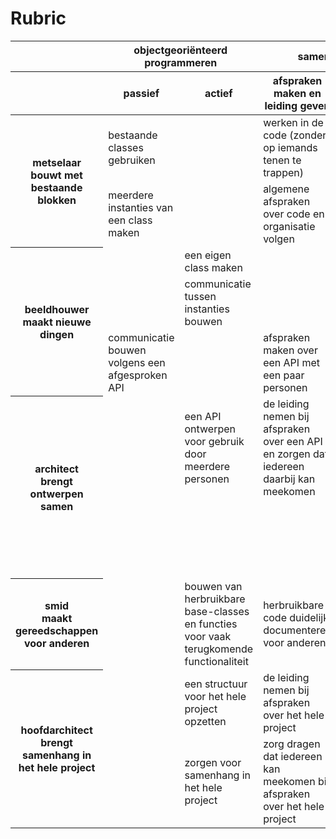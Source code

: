 # Rubric

<table class="rubric" style="width: 100%">
<thead>
<tr>
    <th width="20%"></th>
    <th colspan="2" style="text-align: center">objectgeoriënteerd programmeren</th>
    <th colspan="2" style="text-align: center">samen programmeren</th>
</tr>
<tr>
    <th></th>
    <th width="20%">passief</th>
    <th width="20%">actief</th>
    <th width="20%">afspraken maken en leiding geven</th>
    <th width="20%">git</th>
</tr>
</thead>
<tbody>
<tr>
    <th rowspan="2">
        <b>metselaar</b><br/>
        bouwt met bestaande blokken
    </th>
    <td>bestaande classes gebruiken</td>
    <td></td>
    <td>werken in de code (zonder op iemands tenen te trappen)</td>
    <td>git commit en push op je eigen branch</td>
</tr>
<tr>
    <td>meerdere instanties van een class maken</td>
    <td></td>
    <td>algemene afspraken over code en organisatie volgen</td>
    <td></td>
</tr>

<tr>
    <th rowspan="3">
        <b>beeldhouwer</b><br/>
        maakt nieuwe dingen
    </th>
    <td></td>
    <td>een eigen class maken</td>
    <td></td>
    <td>een pull request maken</td>
</tr>
<tr>
    <td></td>
    <td>communicatie tussen instanties bouwen</td>
    <td></td>
    <td></td>
</tr>
<tr>
    <td>communicatie bouwen volgens een afgesproken API</td>
    <td></td>
    <td>afspraken maken over een API met een paar personen</td>
    <td>simpele merge-conflicten oplossen</td>
</tr>

<tr>
    <th rowspan="2">
        <b>architect</b><br/>
        brengt ontwerpen samen
    </th>
    <td></td>
    <td>een API ontwerpen voor gebruik door meerdere personen</td>
    <td>de leiding nemen bij afspraken over een API en zorgen dat iedereen daarbij kan meekomen</td>
    <td>feature branches gebruiken voor afgebakende wijzigingen</td>
</tr>
<tr>
    <td></td>
    <td></td>
    <td></td>
    <td>verantwoordelijkheid dragen voor code review en het mergen van PRs binnen een deel van het project</td>
</tr>

<tr>
    <th>
        <b>smid</b><br/>
        maakt gereedschappen voor anderen
    </th>
    <td></td>
    <td>bouwen van herbruikbare base-classes en functies voor vaak terugkomende functionaliteit</td>
    <td>herbruikbare code duidelijk documenteren voor anderen</td>
    <td></td>
</tr>

<tr>
    <th rowspan="2">
        <b>hoofdarchitect</b><br/>
        brengt samenhang in het hele project
    </th>
    <td></td>
    <td>een structuur voor het hele project opzetten</td>
    <td>de leiding nemen bij afspraken over het hele project</td>
    <td>complexere merge-conflicten oplossen</td>
</tr>
<tr>
    <td></td>
    <td>zorgen voor samenhang in het hele project</td>
    <td>zorg dragen dat iedereen kan meekomen bij afspraken over het hele project</td>
    <td>verantwoordelijkheid dragen voor code review en het mergen van PRs over het hele project</td>
</tr>

</tbody>
</table>